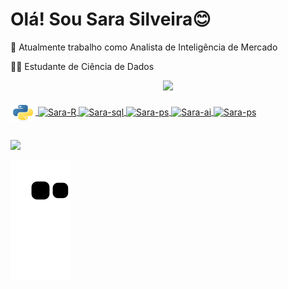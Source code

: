 #  Olá!  Sou Sara Silveira😊

💼 Atualmente trabalho como Analista de Inteligência de Mercado

👩‍🔬 Estudante de Ciência de Dados

<div align="center">
  <a href="https://github.com/SaraSilveira2020">
  <img height="150em" src="https://github-readme-stats.vercel.app/api?username=SaraSilveira2020&show_icons=true&theme=radical&include_all_commits=true&count_private=true"/>
</div>
<div style="display: inline_block"><br>
  <img align="center" alt="Sara-Python" height="30" width="40" src="https://raw.githubusercontent.com/devicons/devicon/master/icons/python/python-original.svg">
  <img align="center" alt="Sara-R" height="30" width="40" src="https://cdn.jsdelivr.net/gh/devicons/devicon/icons/rstudio/rstudio-original.svg">
  <img align="center" alt="Sara-sql" height="30" width="40" src="https://cdn.jsdelivr.net/gh/devicons/devicon/icons/postgresql/postgresql-plain-wordmark.svg">
  <img align="center" alt="Sara-ps" height="30" width="40" src="https://cdn.jsdelivr.net/gh/devicons/devicon/icons/pandas/pandas-original-wordmark.svg">
  <img align="center" alt="Sara-ai" height="30" width="40" src="https://cdn.jsdelivr.net/gh/devicons/devicon/icons/illustrator/illustrator-plain.svg">
  <img align="center" alt="Sara-ps" height="30" width="40" src="https://cdn.jsdelivr.net/gh/devicons/devicon/icons/photoshop/photoshop-plain.svg"
</div>
   
  ##
 
  <div> 
  
  <a href="https://www.linkedin.com/in/sara-silveira-706255165" target="_blank"><img src="https://img.shields.io/badge/-LinkedIn-%230077B5?style=for-the-badge&logo=linkedin&logoColor=white" target="_blank"></a> 
 
  ![Snake animation](https://github.com/rafaballerini/rafaballerini/blob/output/github-contribution-grid-snake.svg)
 
</div>
